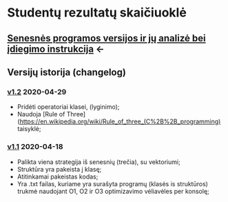 # Studentų rezultatų skaičiuoklė

## [Senesnės programos versijos ir jų analizė bei įdiegimo instrukcija](https://github.com/GudUgne/Objektinis02) <-



## Versijų istorija (changelog)

### [v1.2]() 2020-04-29

- Pridėti operatoriai klasei, (lyginimo);
- Naudoja [Rule of Three](https://en.wikipedia.org/wiki/Rule_of_three_(C%2B%2B_programming) taisyklė;

### [v1.1](https://github.com/GudUgne/Objektinis03/releases/tag/v1.1) 2020-04-18
 
 - Palikta viena strategija iš senesnių (trečia), su vektoriumi;
 - Struktūra yra pakeista į klasę;
 - Atitinkamai pakeistas kodas;
 - Yra .txt failas, kuriame yra surašyta programų (klasės is struktūros) trukmė naudojant O1, O2 ir O3 optimizavimo vėliavėles per konsolę;
